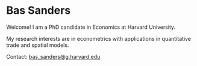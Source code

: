 Bas Sanders
======

Welcome! I am a PhD candidate in Economics at Harvard University.

My research interests are in econometrics with applications in quantitative trade and spatial models.

Contact: bas_sanders@g.harvard.edu
